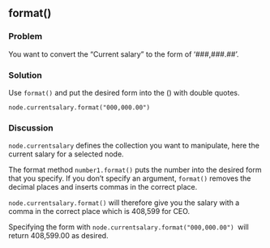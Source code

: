 ## format()


### Problem
You want to convert the “Current salary” to the form of ‘###,###.##’.


### Solution
Use `format()` and put the desired form into the () with double quotes. 
```
node.currentsalary.format("000,000.00")
```
### Discussion
```node.currentsalary``` defines the collection you want to manipulate, here the current salary for a selected node.

The format method ```number1.format()``` puts the number into the desired form that you specify. If you don’t specify an argument, ```format()``` removes the decimal places and inserts commas in the correct place.

```node.currentsalary.format()``` will therefore give you the salary with a comma in the correct place which is 408,599 for CEO.

Specifying the form with 
```node.currentsalary.format("000,000.00") ```will return 408,599.00 as desired.
